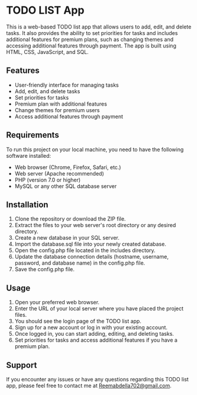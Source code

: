 # TODO LIST App

This is a web-based TODO list app that allows users to add, edit, and delete tasks. It also provides the ability to set priorities for tasks and includes additional features for premium plans, such as changing themes and accessing additional features through payment. The app is built using HTML, CSS, JavaScript, and SQL.

## Features

- User-friendly interface for managing tasks
- Add, edit, and delete tasks
- Set priorities for tasks
- Premium plan with additional features
- Change themes for premium users
- Access additional features through payment

## Requirements

To run this project on your local machine, you need to have the following software installed:

- Web browser (Chrome, Firefox, Safari, etc.)
- Web server (Apache recommended)
- PHP (version 7.0 or higher)
- MySQL or any other SQL database server

## Installation

1. Clone the repository or download the ZIP file.
2. Extract the files to your web server's root directory or any desired directory.
3. Create a new database in your SQL server.
4. Import the database.sql file into your newly created database.
5. Open the config.php file located in the includes directory.
6. Update the database connection details (hostname, username, password, and database name) in the config.php file.
7. Save the config.php file.

## Usage

1. Open your preferred web browser.
2. Enter the URL of your local server where you have placed the project files.
3. You should see the login page of the TODO list app.
4. Sign up for a new account or log in with your existing account.
5. Once logged in, you can start adding, editing, and deleting tasks.
6. Set priorities for tasks and access additional features if you have a premium plan.

## Support

If you encounter any issues or have any questions regarding this TODO list app, please feel free to contact me at Reemabdella702@gmail.com.
